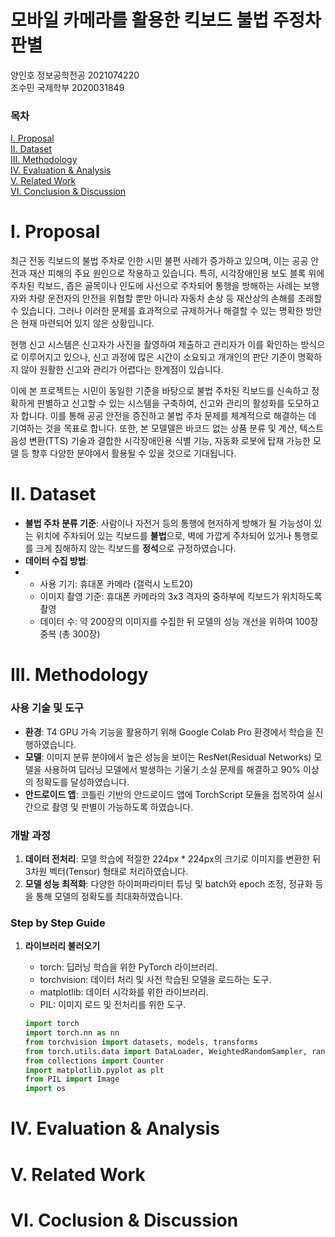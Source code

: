 # 모바일 카메라를 활용한 킥보드 불법 주정차 판별
양인호 정보공학전공 2021074220<br>
조수민 국제학부 2020031849 

### 목차

[I. Proposal](#i-proposal)<br>
[II. Dataset](#ii-dataset)<br>
[III. Methodology](#iii-methodology)<br>
[IV. Evaluation & Analysis](#iv-evaluation--analysis)<br>
[V. Related Work](#v-related-work)<br>
[VI. Conclusion & Discussion](#vi-conclusion--discussion)<br>

# I. Proposal
<p>
최근 전동 킥보드의 불법 주차로 인한 시민 불편 사례가 증가하고 있으며, 이는 공공 안전과 재산 피해의 주요 원인으로 작용하고 있습니다. 특히, 시각장애인용 보도 블록 위에 주차된 킥보드, 좁은 골목이나 인도에 사선으로 주차되어 통행을 방해하는 사례는 보행자와 차량 운전자의 안전을 위협할 뿐만 아니라 자동차 손상 등 재산상의 손해를 초래할 수 있습니다. 그러나 이러한 문제를 효과적으로 규제하거나 해결할 수 있는 명확한 방안은 현재 마련되어 있지 않은 상황입니다.
 </p>
 <p>
현행 신고 시스템은 신고자가 사진을 촬영하여 제출하고 관리자가 이를 확인하는 방식으로 이루어지고 있으나, 신고 과정에 많은 시간이 소요되고 개개인의 판단 기준이 명확하지 않아 원활한 신고와 관리가 어렵다는 한계점이 있습니다.
  </p>
<p>
이에 본 프로젝트는 시민이 동일한 기준을 바탕으로 불법 주차된 킥보드를 신속하고 정확하게 판별하고 신고할 수 있는 시스템을 구축하여, 신고와 관리의 활성화를 도모하고자 합니다. 이를 통해 공공 안전을 증진하고 불법 주차 문제를 체계적으로 해결하는 데 기여하는 것을 목표로 합니다.
또한, 본 모델델은 바코드 없는 상품 분류 및 계산, 텍스트 음성 변환(TTS) 기술과 결합한 시각장애인용 식별 기능, 자동화 로봇에 탑재 가능한 모델 등 향후 다양한 분야에서 활용될 수 있을 것으로 기대됩니다. 
</p>

# II. Dataset
* **불법 주차 분류 기준**: 사람이나 자전거 등의 통행에 현저하게 방해가 될 가능성이 있는 위치에 주차되어 있는 킥보드를 **불법**으로, 벽에 가깝게 주차되어 있거나 통행로를 크게 침해하지 않는 킥보드를 **정석**으로 규정하였습니다.
* **데이터 수집 방법**:
* * 사용 기기: 휴대폰 카메라 (갤럭시 노트20)
  * 이미지 촬영 기준: 휴대폰 카메라의 3x3 격자의 중하부에 킥보드가 위치하도록 촬영
  * 데이터 수: 약 200장의 이미지를 수집한 뒤 모델의 성능 개선을 위하여 100장 중복 (총 300장)

# III. Methodology

### **사용 기술 및 도구**<br>
* **환경**: T4 GPU 가속 기능을 활용하기 위해 Google Colab Pro 환경에서 학습을 진행하였습니다. 
* **모델**: 이미지 분류 분야에서 높은 성능을 보이는 ResNet(Residual Networks) 모델을 사용하여 딥러닝 모델에서 발생하는 기울기 소실 문제를 해결하고 90% 이상의 정확도를 달성하였습니다.<br> 
* **안드로이드 앱**: 코틀린 기반의 안드로이드 앱에 TorchScript 모듈을 접목하여 실시간으로 촬영 및 판별이 가능하도록 하였습니다.<br>

### **개발 과정**<br>
1.  **데이터 전처리**: 모델 학습에 적절한 224px * 224px의 크기로 이미지를 변환한 뒤 3차원 벡터(Tensor) 형태로 처리하였습니다. <br>
2.  **모델 성능 최적화**: 다양한 하이퍼파라미터 튜닝 및 batch와 epoch 조정, 정규화 등을 통해 모델의 정확도를 최대화하였습니다.<br>

### **Step by Step Guide**<br>
1. **라이브러리 불러오기**
   * torch: 딥러닝 학습을 위한 PyTorch 라이브러리.
   * torchvision: 데이터 처리 및 사전 학습된 모델을 로드하는 도구.
   * matplotlib: 데이터 시각화를 위한 라이브러리.
   * PIL: 이미지 로드 및 전처리를 위한 도구.

   ```python
   import torch
   import torch.nn as nn
   from torchvision import datasets, models, transforms
   from torch.utils.data import DataLoader, WeightedRandomSampler, random_split
   from collections import Counter
   import matplotlib.pyplot as plt
   from PIL import Image
   import os
   ```


# IV. Evaluation & Analysis

# V. Related Work

# VI. Coclusion & Discussion

